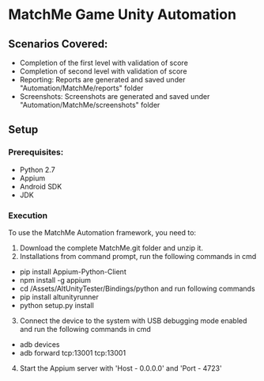 # MatchMe Game Unity Automation

## Scenarios Covered:

* Completion of the first level with validation of score
* Completion of second level with validation of score
* Reporting: Reports are generated and saved under "Automation/MatchMe/reports" folder
* Screenshots: Screenshots are generated and saved under "Automation/MatchMe/screenshots" folder

## Setup

### Prerequisites:
* Python 2.7
* Appium
* Android SDK
* JDK

### Execution

To use the MatchMe Automation framework, you need to:

1. Download the complete MatchMe.git folder and unzip it.
2. Installations from command prompt, run the following commands in cmd
* pip install Appium-Python-Client
* npm install -g appium
* cd <MatchMe project-dir>/Assets/AltUnityTester/Bindings/python and run following commands
* pip install altunityrunner
* python setup.py install
3. Connect the device to the system with USB debugging mode enabled and run the following commands in cmd
* adb devices
* adb forward tcp:13001 tcp:13001
4. Start the Appium server with 'Host - 0.0.0.0' and 'Port - 4723'
  
  